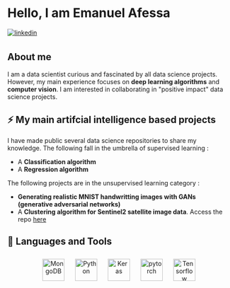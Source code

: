 

# Hello, I am Emanuel Afessa

<a href="https://linkedin.com/in/emanuelafessa/" target="_blank">
  <img src=https://img.shields.io/badge/linkedin-%231E77B5.svg?&style=for-the-badge&logo=linkedin&logoColor=white alt=linkedin style="margin-bottom: 5px;" />
</a>

## About me

I am a data scientist curious and fascinated by all data science projects. However, my main experience focuses on **deep learning algorithms** and **computer vision**.
I am interested in collaborating in "positive impact" data science projects.

## ⚡ My main artifcial intelligence based projects

 I have made public several data science repositories to share my knowledge. The following fall in the umbrella of supervised learning : 
* A **Classification algorithm**
* A **Regression algorithm** 

The following projects are in the unsupervised learning category : 
* **Generating realistic MNIST handwritting images with GANs (generative adversarial networks)**
* A **Clustering algorithm for Sentinel2 satellite image data**. Access the repo [here](https://github.com/EmanuelAfessa/Clustering_Satellite_Imagery)

## 🔧 Languages and Tools


<div align="center">  
<!---<img style="margin: 10px" src="https://www.mysql.com/common/logos/logo-mysql-170x115.png" alt="SQLite" height="50" /> --->
<img style="margin: 10px" src="https://profilinator.rishav.dev/skills-assets/mongodb-original-wordmark.svg" alt="MongoDB" height="50" />
<img style="margin: 10px" src="https://profilinator.rishav.dev/skills-assets/python-original.svg" alt="Python" height="50" />
<img style="margin: 10px" src="https://profilinator.rishav.dev/skills-assets/keras.png" alt="Keras" height="50" />  
<img style="margin: 10px" src="https://profilinator.rishav.dev/skills-assets/pytorch-icon.svg" alt="pytorch" height="50" />  
<img style="margin: 10px" src="https://upload.wikimedia.org/wikipedia/commons/thumb/2/2d/Tensorflow_logo.svg/langfr-440px-Tensorflow_logo.svg.png" alt="Tensorflow" height="50" />  

  
 
</div>



